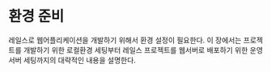 # 환경 준비

레일스로 웹어플리케이션을 개발하기 위해서 환경 설정이 필요한다. 이 장에서는 프로젝트를 개발하기 위한 로컬환경 세팅부터 레일스 프로젝트를 웹서버로 배포하기 위한 운영서버 세팅까지의 대략적인 내용을 설명한다.


